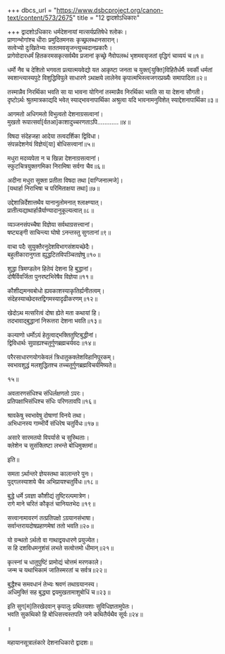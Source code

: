 +++
dbcs_url = "https://www.dsbcproject.org/canon-text/content/573/2675"
title = "12 द्वादशोऽधिकारः"

+++
द्वादशोऽधिकारः
धर्मदेशनायां मात्सर्यप्रतिषेधे श्लोकः।  
प्राणान्भोगांश्च धीराः प्रमुदितमनसः कृच्छ्रलब्धानसारान्।  
सत्वेभ्यो दुःखितेभ्यः सततमवसृजन्त्युच्चदानप्रकारैः।  
प्रागेवोदारधर्मं हितकरमसकृत्सर्वथैव प्रजानां 
कृच्छ्रे नैवोपलब्धं भृशमवसृजतां वृद्धिगं चाव्ययं च॥१॥

धर्मो नैव च देशितो भगवता प्रत्यात्मयवेद्यो यत 
आकृष्टा जनता च युक्त[युक्ति]विहितैर्धर्मैः स्वर्की धर्मतां 
स्वशान्त्यास्यपुटे विशुद्धिविपुले साधारणे ऽथाक्षये
लालेनेव कृपात्मभिस्त्वजगरप्रख्यैः समापादिता॥२॥

तस्मान्नैव निरर्थिका भवति सा या भावना योगिनां
तस्मान्नैव निरर्थिका भवति सा या देशना सौगती।  
दृष्टोऽर्थः श्रुतमात्रकाद्यदि भवेत् स्याद्भावनापार्थिका 
अश्रुत्वा यदि भावनामनुविशेत् स्याद्देशनापार्थिका॥३॥

आगमतो अधिगमतो विभुत्वतो देशनाग्रसत्वानां।  
मुखतो रूपात्सर्वा[र्वतआ]काशादुच्चरणताऽपि............॥४॥

विषदा संदेहजहा आदेया तत्वदर्शिका द्विविधा।  
संपन्नदेशनेयं विज्ञेयं[या] बोधिसत्त्वानां॥५॥

मधुरा मदव्यपेता न च खिन्ना देशनाग्रसत्वानां।  
स्फुटचित्रयुक्तगमिका निरामिषा सर्वगा चैव॥६॥

अदीना मधुरा सूक्ता प्रतीता विषदा तथा [वाग्जिनात्मजे]।  
[यथार्हा निराभिषा च परिमिताक्षया तथा]॥७॥

उद्देशान्निर्देशात्तथैव यानानुलोमनात् श्लाक्ष्ण्यात्।  
प्रातीत्यद्याथार्हान्नैर्याण्यादानुकूल्यत्वात्॥८॥

व्यञ्जनसंपच्चैषा विज्ञेया सर्वथाग्रसत्त्वानां।  
षष्ट्यङ्गी साचिन्त्या घोषो ऽनन्तस्तु सुगतानां॥९॥

वाचा पदैः सुयुक्तैरनुदेशविभागसंशयच्छेदैः।  
बहुलीकारानुगता ह्युद्धटितविपञ्चितज्ञेषु॥१०॥

शुद्धा त्रिमण्डलेन हितेयं देशना हि बुद्धानां।  
दोषैर्विवर्जिता पुनरष्टभिरेषैव विज्ञेया॥११॥

कौशीद्यमनवबोधो ह्यवकाशस्याकृतिर्ह्यनीतत्वम्।  
संदेहस्याच्छेदस्तद्विगमस्यादृढीकरणम्॥१२॥

खेदोऽथ मत्सरित्वं दोषा ह्येते मता कथायां हि।  
तदभावाद्बुद्धानां निरूत्तरा देशना भवति॥१३॥

कल्याणो धर्मोऽयं हेतुत्वाद्भक्तितुष्टिबुद्धीनां।  
द्विविधार्थः सुग्राह्यश्चतुर्गुणब्रह्मचर्यवदः॥१४॥

परैरसाधारणयोगकेवलं त्रिधातुकक्लेशविहानिपूरकम्।  
स्वभावशुद्धं मलशुद्धितश्च तच्चतुर्गुणब्रह्मविचर्यमिष्यते॥

१५॥

अवतारणसंधिश्च संधिर्लक्षणतो ऽपरः।  
प्रतिपक्षाभिसंधिश्च संधिः परिणतावपि॥१६॥

श्रावकेषु स्वभावेषु दोषाणां विनये तथा।  
अभिधानस्य गाम्भीर्ये संधिरेष चतुर्विधः॥१७॥

असारे सारमतयो विपर्यासे च सुस्थिताः।  
क्लेशेन च सुसंक्लिष्टा लभन्ते बोधिमुक्तमां॥

इति॥

समता ऽर्थान्तरे ज्ञेयस्तथा कालान्तरे पुनः।  
पुद्गलस्याशये चैव अभिप्रायश्चतुर्विधः॥१८॥

बुद्धे धर्मे ऽवज्ञा कौशीद्यं तुष्टिरल्पमात्रेण।  
रागे माने चरितं कौकृतं चानियतभेदः॥१९॥

सत्त्वानामावरणं तत्प्रतिपक्षो ऽग्रयानसंभाषा।  
सर्वान्तरायदोषप्रहाणमेषां ततो भवति॥२०॥

यो ग्रन्थतो ऽर्थतो वा गाथाद्वयधारणे प्रयुज्येत।  
स हि दशविधमनुशंसं लभते सत्वोत्तमो धीमान्॥२१॥

कृत्स्नां च धातुपुष्टिं प्रामोद्यं चोत्तमं मरणकाले।  
जन्म च यथाभिकामं जातिस्मरतां च सर्वत्र॥२२॥

बुद्धैश्च समवधानं तेभ्यः श्रवणं तथाग्रयानस्य।  
अधिमुक्तिं सह बुद्ध्या द्वयमुखतामाशुबोधिं च॥२३॥

इति सुग[म]तिरखेदवान् कृपालुः प्रथितयशाः सुविधिज्ञतामुपेतः।  
भवति सुकथिको हि बोधिसत्त्वस्तपति जने कथितैर्यथैव सूर्यः॥२४॥

॥

महायानसूत्रालंकारे देशनाधिकारो द्वादशः॥

